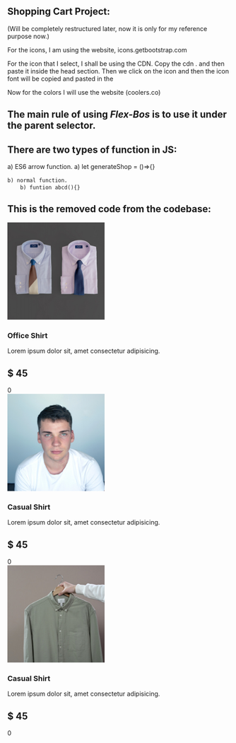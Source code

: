 ## Shopping Cart Project: 
(Will be completely restructured later, now it is only for my reference purpose now.)

For the icons, I am using the website, icons.getbootstrap.com  

For the icon that I select, I shall be using the CDN.
Copy the cdn <link></link>. and then paste it inside the head section.
Then we click on the icon and then the icon font will be copied and pasted in the  

Now for the colors I will use the website (coolers.co)

<h2>The main rule of using <i>Flex-Bos</i> is to use it under the <b>parent selector</b>.</h2> 



## There are two types of function in JS: 
<description>
    a) ES6 arrow function.
        a) let generateShop = ()=>{}
    
    b) normal function. 
        b) funtion abcd(){}
</description>

## This is the removed code from the codebase: 
<describe>
        <div class="item">
            <img width="220" src="images/img-2.jpg" alt="">
            <div class="details">
                <h3>Office Shirt</h3>
                <p>Lorem ipsum dolor sit, amet consectetur adipisicing.</p>
                <div class="price-quantity">
                    <h2> $ 45</h2>
                    <div class="buttons">
                        <!-- here we use bootstrap icons. -->
                        <i class="bi bi-dash-lg"></i>
                        <div class="quantity">0</div>  <!--This is the number of items between the plus and the minus symbols-->
                        <i class="bi bi-plus-lg"></i> 
                    </div>
                </div>
            </div>
        </div>
        <div class="item">
            <img width="220" src="images/img-3.jpg" alt="">
            <div class="details">
                <h3>Casual Shirt</h3>
                <p>Lorem ipsum dolor sit, amet consectetur adipisicing.</p>
                <div class="price-quantity">
                    <h2> $ 45</h2>
                    <div class="buttons">
                        <!-- here we use bootstrap icons. -->
                        <i class="bi bi-dash-lg"></i>
                        <div class="quantity">0</div>  <!--This is the number of items between the plus and the minus symbols-->
                        <i class="bi bi-plus-lg"></i> 
                    </div>
                </div>
            </div>
        </div>
        <div class="item">
            <img width="220" src="images/img-1.jpg" alt="">
            <div class="details">
                <h3>Casual Shirt</h3>
                <p>Lorem ipsum dolor sit, amet consectetur adipisicing.</p>
                <div class="price-quantity">
                    <h2> $ 45</h2>
                    <div class="buttons">
                        <!-- here we use bootstrap icons. -->
                        <i class="bi bi-dash-lg"></i>
                        <div class="quantity">0</div>  <!--This is the number of items between the plus and the minus symbols-->
                        <i class="bi bi-plus-lg"></i> 
                    </div>
                </div>
            </div>
        </div>
</describe>